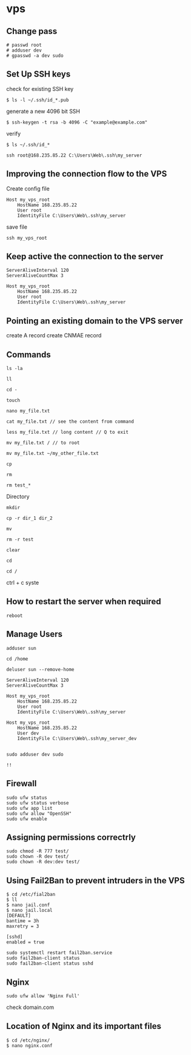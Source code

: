 # vps

## Change pass
```
# passwd root
# adduser dev
# gpasswd -a dev sudo
```
## Set Up SSH keys

check for existing SSH key

```
$ ls -l ~/.ssh/id_*.pub

```
generate a new 4096 bit SSH
```
$ ssh-keygen -t rsa -b 4096 -C "example@example.com"
```
verify
```
$ ls ~/.ssh/id_*
```

```
ssh root@168.235.85.22 C:\Users\Web\.ssh\my_server
```

## Improving the connection flow to the VPS

Create config file
```
Host my_vps_root
	HostName 168.235.85.22
	User root
	IdentityFile C:\Users\Web\.ssh\my_server
```
save file

```
ssh my_vps_root
```

## Keep active the connection to the server

```
ServerAliveInterval 120
ServerAliveCountMax 3

Host my_vps_root
	HostName 168.235.85.22
	User root
	IdentityFile C:\Users\Web\.ssh\my_server
```

## Pointing an existing domain to the VPS server

create A record
create CNMAE record

## Commands

```
ls -la

ll

cd -

touch

nano my_file.txt

cat my_file.txt // see the content from command

less my_file.txt // long content // Q to exit

mv my_file.txt / // to root 

mv my_file.txt ~/my_other_file.txt

cp

rm

rm test_*
```

Directory

```
mkdir

cp -r dir_1 dir_2

mv

rm -r test

clear

cd

cd / 
```

ctrl + c syste

## How to restart the server when required

```
reboot
```

## Manage Users

```
adduser sun

cd /home

deluser sun --remove-home

ServerAliveInterval 120
ServerAliveCountMax 3

Host my_vps_root
	HostName 168.235.85.22
	User root
	IdentityFile C:\Users\Web\.ssh\my_server

Host my_vps_root
	HostName 168.235.85.22
	User dev
	IdentityFile C:\Users\Web\.ssh\my_server_dev


sudo adduser dev sudo

!!

```

## Firewall

```
sudo ufw status
sudo ufw status verbose
sudo ufw app list
sudo ufw allow "OpenSSH"
sudo ufw enable

```
## Assigning permissions correctrly

```
sudo chmod -R 777 test/
sudo chown -R dev test/
sudo chown -R dev:dev test/

```

## Using Fail2Ban to prevent intruders in the VPS

```
$ cd /etc/fial2ban
$ ll
$ nano jail.conf
$ nano jail.local
[DEFAULT]
bantime = 3h
maxretry = 3

[sshd]
enabled = true

sudo systemctl restart fail2ban.service
sudo fail2ban-client status
sudo fail2ban-client status sshd

```

## Nginx

```
sudo ufw allow 'Nginx Full'

```
check domain.com

## Location of Nginx and its important files

```
$ cd /etc/nginx/
$ nano nginx.conf
```
